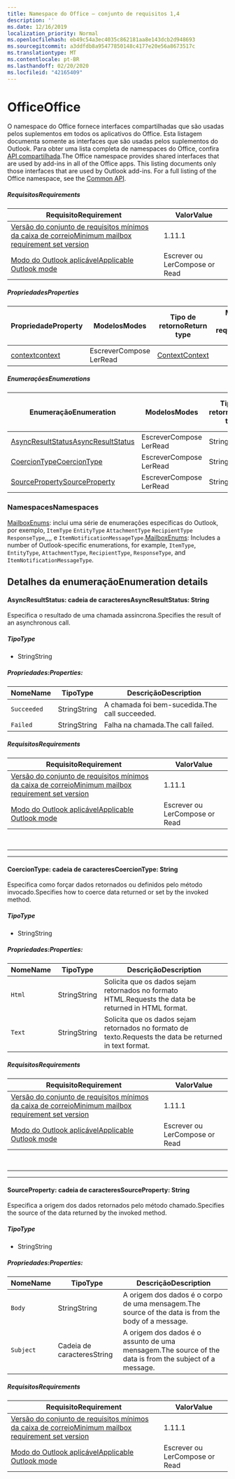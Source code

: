 ```yaml
---
title: Namespace do Office – conjunto de requisitos 1,4
description: ''
ms.date: 12/16/2019
localization_priority: Normal
ms.openlocfilehash: eb49c54a3ec4035c862181aa8e143dcb2d948693
ms.sourcegitcommit: a3ddfdb8a95477850148c4177e20e56a8673517c
ms.translationtype: MT
ms.contentlocale: pt-BR
ms.lasthandoff: 02/20/2020
ms.locfileid: "42165409"
---
```

# <a name="office"></a><span data-ttu-id="403b1-102">Office</span><span class="sxs-lookup"><span data-stu-id="403b1-102">Office</span></span>

<span data-ttu-id="403b1-p101">O namespace do Office fornece interfaces compartilhadas que são usadas pelos suplementos em todos os aplicativos do Office. Esta listagem documenta somente as interfaces que são usadas pelos suplementos do Outlook. Para obter uma lista completa de namespaces do Office, confira [API compartilhada](/javascript/api/office).</span><span class="sxs-lookup"><span data-stu-id="403b1-p101">The Office namespace provides shared interfaces that are used by add-ins in all of the Office apps. This listing documents only those interfaces that are used by Outlook add-ins. For a full listing of the Office namespace, see the [Common API](/javascript/api/office).</span></span>

##### <a name="requirements"></a><span data-ttu-id="403b1-105">Requisitos</span><span class="sxs-lookup"><span data-stu-id="403b1-105">Requirements</span></span>

|<span data-ttu-id="403b1-106">Requisito</span><span class="sxs-lookup"><span data-stu-id="403b1-106">Requirement</span></span>| <span data-ttu-id="403b1-107">Valor</span><span class="sxs-lookup"><span data-stu-id="403b1-107">Value</span></span>|
|---|---|
|[<span data-ttu-id="403b1-108">Versão do conjunto de requisitos mínimos da caixa de correio</span><span class="sxs-lookup"><span data-stu-id="403b1-108">Minimum mailbox requirement set version</span></span>](../../requirement-sets/outlook-api-requirement-sets.md)| <span data-ttu-id="403b1-109">1.1</span><span class="sxs-lookup"><span data-stu-id="403b1-109">1.1</span></span>|
|[<span data-ttu-id="403b1-110">Modo do Outlook aplicável</span><span class="sxs-lookup"><span data-stu-id="403b1-110">Applicable Outlook mode</span></span>](../../../outlook/outlook-add-ins-overview.md#extension-points)| <span data-ttu-id="403b1-111">Escrever ou Ler</span><span class="sxs-lookup"><span data-stu-id="403b1-111">Compose or Read</span></span>|

##### <a name="properties"></a><span data-ttu-id="403b1-112">Propriedades</span><span class="sxs-lookup"><span data-stu-id="403b1-112">Properties</span></span>

| <span data-ttu-id="403b1-113">Propriedade</span><span class="sxs-lookup"><span data-stu-id="403b1-113">Property</span></span> | <span data-ttu-id="403b1-114">Modelos</span><span class="sxs-lookup"><span data-stu-id="403b1-114">Modes</span></span> | <span data-ttu-id="403b1-115">Tipo de retorno</span><span class="sxs-lookup"><span data-stu-id="403b1-115">Return type</span></span> | <span data-ttu-id="403b1-116">Mínimo</span><span class="sxs-lookup"><span data-stu-id="403b1-116">Minimum</span></span><br><span data-ttu-id="403b1-117">conjunto de requisitos</span><span class="sxs-lookup"><span data-stu-id="403b1-117">requirement set</span></span> |
|---|---|---|:---:|
| [<span data-ttu-id="403b1-118">context</span><span class="sxs-lookup"><span data-stu-id="403b1-118">context</span></span>](office.context.md) | <span data-ttu-id="403b1-119">Escrever</span><span class="sxs-lookup"><span data-stu-id="403b1-119">Compose</span></span><br><span data-ttu-id="403b1-120">Ler</span><span class="sxs-lookup"><span data-stu-id="403b1-120">Read</span></span> | [<span data-ttu-id="403b1-121">Context</span><span class="sxs-lookup"><span data-stu-id="403b1-121">Context</span></span>](/javascript/api/office/office.context?view=outlook-js-1.4) | [<span data-ttu-id="403b1-122">1.1</span><span class="sxs-lookup"><span data-stu-id="403b1-122">1.1</span></span>](../requirement-set-1.1/outlook-requirement-set-1.1.md) |

##### <a name="enumerations"></a><span data-ttu-id="403b1-123">Enumerações</span><span class="sxs-lookup"><span data-stu-id="403b1-123">Enumerations</span></span>

| <span data-ttu-id="403b1-124">Enumeração</span><span class="sxs-lookup"><span data-stu-id="403b1-124">Enumeration</span></span> | <span data-ttu-id="403b1-125">Modelos</span><span class="sxs-lookup"><span data-stu-id="403b1-125">Modes</span></span> | <span data-ttu-id="403b1-126">Tipo de retorno</span><span class="sxs-lookup"><span data-stu-id="403b1-126">Return type</span></span> | <span data-ttu-id="403b1-127">Mínimo</span><span class="sxs-lookup"><span data-stu-id="403b1-127">Minimum</span></span><br><span data-ttu-id="403b1-128">conjunto de requisitos</span><span class="sxs-lookup"><span data-stu-id="403b1-128">requirement set</span></span> |
|---|---|---|:---:|
| [<span data-ttu-id="403b1-129">AsyncResultStatus</span><span class="sxs-lookup"><span data-stu-id="403b1-129">AsyncResultStatus</span></span>](#asyncresultstatus-string) | <span data-ttu-id="403b1-130">Escrever</span><span class="sxs-lookup"><span data-stu-id="403b1-130">Compose</span></span><br><span data-ttu-id="403b1-131">Ler</span><span class="sxs-lookup"><span data-stu-id="403b1-131">Read</span></span> | <span data-ttu-id="403b1-132">String</span><span class="sxs-lookup"><span data-stu-id="403b1-132">String</span></span> | [<span data-ttu-id="403b1-133">1.1</span><span class="sxs-lookup"><span data-stu-id="403b1-133">1.1</span></span>](../requirement-set-1.1/outlook-requirement-set-1.1.md) |
| [<span data-ttu-id="403b1-134">CoercionType</span><span class="sxs-lookup"><span data-stu-id="403b1-134">CoercionType</span></span>](#coerciontype-string) | <span data-ttu-id="403b1-135">Escrever</span><span class="sxs-lookup"><span data-stu-id="403b1-135">Compose</span></span><br><span data-ttu-id="403b1-136">Ler</span><span class="sxs-lookup"><span data-stu-id="403b1-136">Read</span></span> | <span data-ttu-id="403b1-137">String</span><span class="sxs-lookup"><span data-stu-id="403b1-137">String</span></span> | [<span data-ttu-id="403b1-138">1.1</span><span class="sxs-lookup"><span data-stu-id="403b1-138">1.1</span></span>](../requirement-set-1.1/outlook-requirement-set-1.1.md) |
| [<span data-ttu-id="403b1-139">SourceProperty</span><span class="sxs-lookup"><span data-stu-id="403b1-139">SourceProperty</span></span>](#sourceproperty-string) | <span data-ttu-id="403b1-140">Escrever</span><span class="sxs-lookup"><span data-stu-id="403b1-140">Compose</span></span><br><span data-ttu-id="403b1-141">Ler</span><span class="sxs-lookup"><span data-stu-id="403b1-141">Read</span></span> | <span data-ttu-id="403b1-142">String</span><span class="sxs-lookup"><span data-stu-id="403b1-142">String</span></span> | [<span data-ttu-id="403b1-143">1.1</span><span class="sxs-lookup"><span data-stu-id="403b1-143">1.1</span></span>](../requirement-set-1.1/outlook-requirement-set-1.1.md) |

### <a name="namespaces"></a><span data-ttu-id="403b1-144">Namespaces</span><span class="sxs-lookup"><span data-stu-id="403b1-144">Namespaces</span></span>

<span data-ttu-id="403b1-145">[MailboxEnums](/javascript/api/outlook/office.mailboxenums.attachmentcontentformat?view=outlook-js-1.4): inclui uma série de enumerações específicas do Outlook, por exemplo, `ItemType` `EntityType` `AttachmentType` `RecipientType` `ResponseType`,,,, e `ItemNotificationMessageType`.</span><span class="sxs-lookup"><span data-stu-id="403b1-145">[MailboxEnums](/javascript/api/outlook/office.mailboxenums.attachmentcontentformat?view=outlook-js-1.4): Includes a number of Outlook-specific enumerations, for example, `ItemType`, `EntityType`, `AttachmentType`, `RecipientType`, `ResponseType`, and `ItemNotificationMessageType`.</span></span>

## <a name="enumeration-details"></a><span data-ttu-id="403b1-146">Detalhes da enumeração</span><span class="sxs-lookup"><span data-stu-id="403b1-146">Enumeration details</span></span>

#### <a name="asyncresultstatus-string"></a><span data-ttu-id="403b1-147">AsyncResultStatus: cadeia de caracteres</span><span class="sxs-lookup"><span data-stu-id="403b1-147">AsyncResultStatus: String</span></span>

<span data-ttu-id="403b1-148">Especifica o resultado de uma chamada assíncrona.</span><span class="sxs-lookup"><span data-stu-id="403b1-148">Specifies the result of an asynchronous call.</span></span>

##### <a name="type"></a><span data-ttu-id="403b1-149">Tipo</span><span class="sxs-lookup"><span data-stu-id="403b1-149">Type</span></span>

*   <span data-ttu-id="403b1-150">String</span><span class="sxs-lookup"><span data-stu-id="403b1-150">String</span></span>

##### <a name="properties"></a><span data-ttu-id="403b1-151">Propriedades:</span><span class="sxs-lookup"><span data-stu-id="403b1-151">Properties:</span></span>

|<span data-ttu-id="403b1-152">Nome</span><span class="sxs-lookup"><span data-stu-id="403b1-152">Name</span></span>| <span data-ttu-id="403b1-153">Tipo</span><span class="sxs-lookup"><span data-stu-id="403b1-153">Type</span></span>| <span data-ttu-id="403b1-154">Descrição</span><span class="sxs-lookup"><span data-stu-id="403b1-154">Description</span></span>|
|---|---|---|
|`Succeeded`| <span data-ttu-id="403b1-155">String</span><span class="sxs-lookup"><span data-stu-id="403b1-155">String</span></span>|<span data-ttu-id="403b1-156">A chamada foi bem-sucedida.</span><span class="sxs-lookup"><span data-stu-id="403b1-156">The call succeeded.</span></span>|
|`Failed`| <span data-ttu-id="403b1-157">String</span><span class="sxs-lookup"><span data-stu-id="403b1-157">String</span></span>|<span data-ttu-id="403b1-158">Falha na chamada.</span><span class="sxs-lookup"><span data-stu-id="403b1-158">The call failed.</span></span>|

##### <a name="requirements"></a><span data-ttu-id="403b1-159">Requisitos</span><span class="sxs-lookup"><span data-stu-id="403b1-159">Requirements</span></span>

|<span data-ttu-id="403b1-160">Requisito</span><span class="sxs-lookup"><span data-stu-id="403b1-160">Requirement</span></span>| <span data-ttu-id="403b1-161">Valor</span><span class="sxs-lookup"><span data-stu-id="403b1-161">Value</span></span>|
|---|---|
|[<span data-ttu-id="403b1-162">Versão do conjunto de requisitos mínimos da caixa de correio</span><span class="sxs-lookup"><span data-stu-id="403b1-162">Minimum mailbox requirement set version</span></span>](../../requirement-sets/outlook-api-requirement-sets.md)| <span data-ttu-id="403b1-163">1.1</span><span class="sxs-lookup"><span data-stu-id="403b1-163">1.1</span></span>|
|[<span data-ttu-id="403b1-164">Modo do Outlook aplicável</span><span class="sxs-lookup"><span data-stu-id="403b1-164">Applicable Outlook mode</span></span>](../../../outlook/outlook-add-ins-overview.md#extension-points)| <span data-ttu-id="403b1-165">Escrever ou Ler</span><span class="sxs-lookup"><span data-stu-id="403b1-165">Compose or Read</span></span>|

<br>

---
---

#### <a name="coerciontype-string"></a><span data-ttu-id="403b1-166">CoercionType: cadeia de caracteres</span><span class="sxs-lookup"><span data-stu-id="403b1-166">CoercionType: String</span></span>

<span data-ttu-id="403b1-167">Especifica como forçar dados retornados ou definidos pelo método invocado.</span><span class="sxs-lookup"><span data-stu-id="403b1-167">Specifies how to coerce data returned or set by the invoked method.</span></span>

##### <a name="type"></a><span data-ttu-id="403b1-168">Tipo</span><span class="sxs-lookup"><span data-stu-id="403b1-168">Type</span></span>

*   <span data-ttu-id="403b1-169">String</span><span class="sxs-lookup"><span data-stu-id="403b1-169">String</span></span>

##### <a name="properties"></a><span data-ttu-id="403b1-170">Propriedades:</span><span class="sxs-lookup"><span data-stu-id="403b1-170">Properties:</span></span>

|<span data-ttu-id="403b1-171">Nome</span><span class="sxs-lookup"><span data-stu-id="403b1-171">Name</span></span>| <span data-ttu-id="403b1-172">Tipo</span><span class="sxs-lookup"><span data-stu-id="403b1-172">Type</span></span>| <span data-ttu-id="403b1-173">Descrição</span><span class="sxs-lookup"><span data-stu-id="403b1-173">Description</span></span>|
|---|---|---|
|`Html`| <span data-ttu-id="403b1-174">String</span><span class="sxs-lookup"><span data-stu-id="403b1-174">String</span></span>|<span data-ttu-id="403b1-175">Solicita que os dados sejam retornados no formato HTML.</span><span class="sxs-lookup"><span data-stu-id="403b1-175">Requests the data be returned in HTML format.</span></span>|
|`Text`| <span data-ttu-id="403b1-176">String</span><span class="sxs-lookup"><span data-stu-id="403b1-176">String</span></span>|<span data-ttu-id="403b1-177">Solicita que os dados sejam retornados no formato de texto.</span><span class="sxs-lookup"><span data-stu-id="403b1-177">Requests the data be returned in text format.</span></span>|

##### <a name="requirements"></a><span data-ttu-id="403b1-178">Requisitos</span><span class="sxs-lookup"><span data-stu-id="403b1-178">Requirements</span></span>

|<span data-ttu-id="403b1-179">Requisito</span><span class="sxs-lookup"><span data-stu-id="403b1-179">Requirement</span></span>| <span data-ttu-id="403b1-180">Valor</span><span class="sxs-lookup"><span data-stu-id="403b1-180">Value</span></span>|
|---|---|
|[<span data-ttu-id="403b1-181">Versão do conjunto de requisitos mínimos da caixa de correio</span><span class="sxs-lookup"><span data-stu-id="403b1-181">Minimum mailbox requirement set version</span></span>](../../requirement-sets/outlook-api-requirement-sets.md)| <span data-ttu-id="403b1-182">1.1</span><span class="sxs-lookup"><span data-stu-id="403b1-182">1.1</span></span>|
|[<span data-ttu-id="403b1-183">Modo do Outlook aplicável</span><span class="sxs-lookup"><span data-stu-id="403b1-183">Applicable Outlook mode</span></span>](../../../outlook/outlook-add-ins-overview.md#extension-points)| <span data-ttu-id="403b1-184">Escrever ou Ler</span><span class="sxs-lookup"><span data-stu-id="403b1-184">Compose or Read</span></span>|

<br>

---
---

#### <a name="sourceproperty-string"></a><span data-ttu-id="403b1-185">SourceProperty: cadeia de caracteres</span><span class="sxs-lookup"><span data-stu-id="403b1-185">SourceProperty: String</span></span>

<span data-ttu-id="403b1-186">Especifica a origem dos dados retornados pelo método chamado.</span><span class="sxs-lookup"><span data-stu-id="403b1-186">Specifies the source of the data returned by the invoked method.</span></span>

##### <a name="type"></a><span data-ttu-id="403b1-187">Tipo</span><span class="sxs-lookup"><span data-stu-id="403b1-187">Type</span></span>

*   <span data-ttu-id="403b1-188">String</span><span class="sxs-lookup"><span data-stu-id="403b1-188">String</span></span>

##### <a name="properties"></a><span data-ttu-id="403b1-189">Propriedades:</span><span class="sxs-lookup"><span data-stu-id="403b1-189">Properties:</span></span>

|<span data-ttu-id="403b1-190">Nome</span><span class="sxs-lookup"><span data-stu-id="403b1-190">Name</span></span>| <span data-ttu-id="403b1-191">Tipo</span><span class="sxs-lookup"><span data-stu-id="403b1-191">Type</span></span>| <span data-ttu-id="403b1-192">Descrição</span><span class="sxs-lookup"><span data-stu-id="403b1-192">Description</span></span>|
|---|---|---|
|`Body`| <span data-ttu-id="403b1-193">String</span><span class="sxs-lookup"><span data-stu-id="403b1-193">String</span></span>|<span data-ttu-id="403b1-194">A origem dos dados é o corpo de uma mensagem.</span><span class="sxs-lookup"><span data-stu-id="403b1-194">The source of the data is from the body of a message.</span></span>|
|`Subject`| <span data-ttu-id="403b1-195">Cadeia de caracteres</span><span class="sxs-lookup"><span data-stu-id="403b1-195">String</span></span>|<span data-ttu-id="403b1-196">A origem dos dados é o assunto de uma mensagem.</span><span class="sxs-lookup"><span data-stu-id="403b1-196">The source of the data is from the subject of a message.</span></span>|

##### <a name="requirements"></a><span data-ttu-id="403b1-197">Requisitos</span><span class="sxs-lookup"><span data-stu-id="403b1-197">Requirements</span></span>

|<span data-ttu-id="403b1-198">Requisito</span><span class="sxs-lookup"><span data-stu-id="403b1-198">Requirement</span></span>| <span data-ttu-id="403b1-199">Valor</span><span class="sxs-lookup"><span data-stu-id="403b1-199">Value</span></span>|
|---|---|
|[<span data-ttu-id="403b1-200">Versão do conjunto de requisitos mínimos da caixa de correio</span><span class="sxs-lookup"><span data-stu-id="403b1-200">Minimum mailbox requirement set version</span></span>](../../requirement-sets/outlook-api-requirement-sets.md)| <span data-ttu-id="403b1-201">1.1</span><span class="sxs-lookup"><span data-stu-id="403b1-201">1.1</span></span>|
|[<span data-ttu-id="403b1-202">Modo do Outlook aplicável</span><span class="sxs-lookup"><span data-stu-id="403b1-202">Applicable Outlook mode</span></span>](../../../outlook/outlook-add-ins-overview.md#extension-points)| <span data-ttu-id="403b1-203">Escrever ou Ler</span><span class="sxs-lookup"><span data-stu-id="403b1-203">Compose or Read</span></span>|

